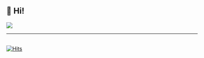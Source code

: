 👋 Hi!
---

<a href="https://discord.com/users/705665813994012695">
  <img src="https://lanyard.cnrad.dev/api/636268679767654430" align="center" />
</a>

---
\
[![Hits](https://hits.link/hits?url=https://github.com/6g5&bgLeft=444444&bgRight=031e87&label=visits)](https://hits.link)
